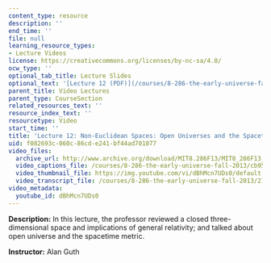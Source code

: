 ```yaml
---
content_type: resource
description: ''
end_time: ''
file: null
learning_resource_types:
- Lecture Videos
license: https://creativecommons.org/licenses/by-nc-sa/4.0/
ocw_type: ''
optional_tab_title: Lecture Slides
optional_text: '[Lecture 12 (PDF)](/courses/8-286-the-early-universe-fall-2013/resources/mit8_286f13_lec12)'
parent_title: Video Lectures
parent_type: CourseSection
related_resources_text: ''
resource_index_text: ''
resourcetype: Video
start_time: ''
title: 'Lecture 12: Non-Euclidean Spaces: Open Universes and the Spacetime Metric'
uid: f082693c-060c-86cd-e241-bf44ad701077
video_files:
  archive_url: http://www.archive.org/download/MIT8.286F13/MIT8_286F13_lec12_300k.mp4
  video_captions_file: /courses/8-286-the-early-universe-fall-2013/cb95cdf1c6785e7998ae16d293188f9f_dBhMcn7UDs0.vtt
  video_thumbnail_file: https://img.youtube.com/vi/dBhMcn7UDs0/default.jpg
  video_transcript_file: /courses/8-286-the-early-universe-fall-2013/21d454d325f85ab73f2e29dc992e0de0_dBhMcn7UDs0.pdf
video_metadata:
  youtube_id: dBhMcn7UDs0
---
```


**Description:** In this lecture, the professor reviewed a closed three-dimensional space and implications of general relativity; and talked about open universe and the spacetime metric.

**Instructor:** Alan Guth

